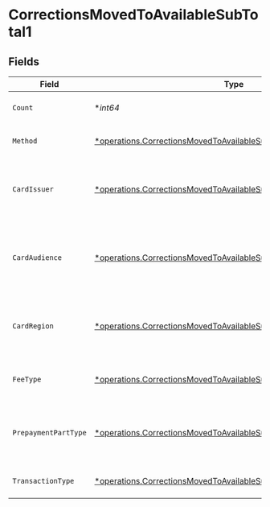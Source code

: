 # CorrectionsMovedToAvailableSubTotal1


## Fields

| Field                                                                                                                                                   | Type                                                                                                                                                    | Required                                                                                                                                                | Description                                                                                                                                             | Example                                                                                                                                                 |
| ------------------------------------------------------------------------------------------------------------------------------------------------------- | ------------------------------------------------------------------------------------------------------------------------------------------------------- | ------------------------------------------------------------------------------------------------------------------------------------------------------- | ------------------------------------------------------------------------------------------------------------------------------------------------------- | ------------------------------------------------------------------------------------------------------------------------------------------------------- |
| `Count`                                                                                                                                                 | **int64*                                                                                                                                                | :heavy_minus_sign:                                                                                                                                      | Number of transactions of this type                                                                                                                     | 50                                                                                                                                                      |
| `Method`                                                                                                                                                | [*operations.CorrectionsMovedToAvailableSubTotalMethod1](../../models/operations/correctionsmovedtoavailablesubtotalmethod1.md)                         | :heavy_minus_sign:                                                                                                                                      | Payment type of the transactions                                                                                                                        | creditcard                                                                                                                                              |
| `CardIssuer`                                                                                                                                            | [*operations.CorrectionsMovedToAvailableSubTotalCardIssuer1](../../models/operations/correctionsmovedtoavailablesubtotalcardissuer1.md)                 | :heavy_minus_sign:                                                                                                                                      | In case of payments transactions with card, the card issuer will be available                                                                           | amex                                                                                                                                                    |
| `CardAudience`                                                                                                                                          | [*operations.CorrectionsMovedToAvailableSubTotalCardAudience1](../../models/operations/correctionsmovedtoavailablesubtotalcardaudience1.md)             | :heavy_minus_sign:                                                                                                                                      | In case of payments trnsactions with card, the card audience will be available.                                                                         | other                                                                                                                                                   |
| `CardRegion`                                                                                                                                            | [*operations.CorrectionsMovedToAvailableSubTotalCardRegion1](../../models/operations/correctionsmovedtoavailablesubtotalcardregion1.md)                 | :heavy_minus_sign:                                                                                                                                      | In case of payments transactions with card, the card region will be available.                                                                          | domestic                                                                                                                                                |
| `FeeType`                                                                                                                                               | [*operations.CorrectionsMovedToAvailableSubTotalFeeType1](../../models/operations/correctionsmovedtoavailablesubtotalfeetype1.md)                       | :heavy_minus_sign:                                                                                                                                      | Present when the transaction represents a fee.                                                                                                          | payment-fee                                                                                                                                             |
| `PrepaymentPartType`                                                                                                                                    | [*operations.CorrectionsMovedToAvailableSubTotalPrepaymentPartType1](../../models/operations/correctionsmovedtoavailablesubtotalprepaymentparttype1.md) | :heavy_minus_sign:                                                                                                                                      | Prepayment part: fee itself, reimbursement, discount, VAT or rounding compensation.                                                                     | fee                                                                                                                                                     |
| `TransactionType`                                                                                                                                       | [*operations.CorrectionsMovedToAvailableSubTotalTransactionType1](../../models/operations/correctionsmovedtoavailablesubtotaltransactiontype1.md)       | :heavy_minus_sign:                                                                                                                                      | Represents the transaction type                                                                                                                         | payment                                                                                                                                                 |